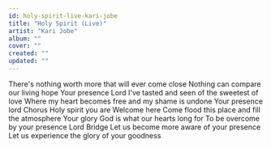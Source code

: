 ```yaml
---
id: holy-spirit-live-kari-jobe
title: "Holy Spirit (Live)"
artist: "Kari Jobe"
album: ""
cover: ""
created: ""
updated: ""
---
```


There's nothing worth more that will ever come close
Nothing can compare our living hope
Your presence Lord
I've tasted and seen of the sweetest of love
Where my heart becomes free and my shame is undone
Your presence lord
Chorus
Holy spirit you are Welcome here
Come flood this place and fill the atmosphere
Your glory God is what our hearts long for
To be overcome by your presence Lord
Bridge
Let us become more aware of your presence
Let us experience the glory of your goodness